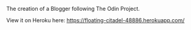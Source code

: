 The creation of a Blogger following The Odin Project.

View it on Heroku here: https://floating-citadel-48886.herokuapp.com/